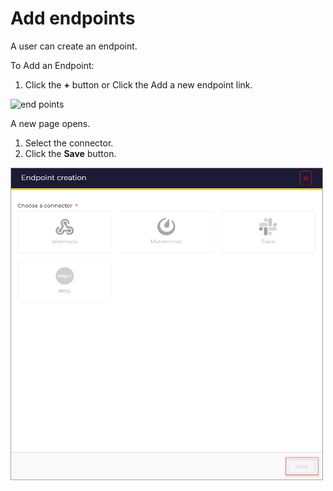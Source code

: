 # Add endpoints

A user can create an endpoint. 

To Add an Endpoint:

1. Click the **+** button or Click the Add a new endpoint link.

<img src="/thehive/images/user-guides/organization/manage-endpoints/add_new_endpoint.png" alt="end points" width="1000" height="1000"/>

A new page opens.

1. Select the connector.
2. Click the **Save** button.

<img src="../../../images/user-guides/organization/manage-endpoints/add_endpoint.png" alt="end points" width="500" height="500"/>
